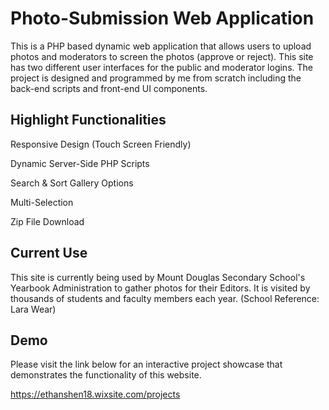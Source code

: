 # Photo-Submission Web Application

This is a PHP based dynamic web application that allows users to upload photos and moderators to screen the photos (approve or reject). This site has two different user interfaces for the public and moderator logins. The project is designed and programmed by me from scratch including the back-end scripts and front-end UI components.

## Highlight Functionalities 

Responsive Design (Touch Screen Friendly)

Dynamic Server-Side PHP Scripts

Search & Sort Gallery Options

Multi-Selection

Zip File Download

## Current Use

This site is currently being used by Mount Douglas Secondary School's Yearbook Administration to gather photos for their Editors. It is visited by thousands of students and faculty members each year. (School Reference: Lara Wear)

## Demo

Please visit the link below for an interactive project showcase that demonstrates the functionality of this website. 

https://ethanshen18.wixsite.com/projects
